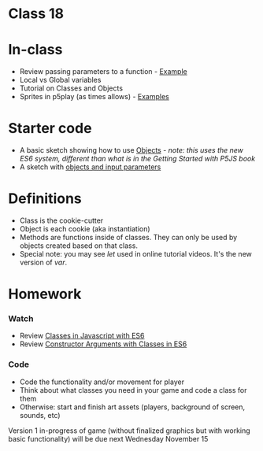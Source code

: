# Class 18

# In-class
* Review passing parameters to a function - [Example](http://alpha.editor.p5js.org/2sman/sketches/BygNMZORZ)
* Local vs Global variables
* Tutorial on Classes and Objects
* Sprites in p5play (as times allows) - [Examples](http://p5play.molleindustria.org/examples/index.html?fileName=sprite.js)

# Starter code
* A basic sketch showing how to use [Objects](http://alpha.editor.p5js.org/2sman/sketches/BJt4Lk_0W) - *note: this uses the new ES6 system, different than what is in the Getting Started with P5JS book*
* A sketch with [objects and input parameters](http://alpha.editor.p5js.org/2sman/sketches/HJkrUkdRb) 

# Definitions

* Class is the cookie-cutter
* Object is each cookie (aka instantiation)
* Methods are functions inside of classes. They can only be used by objects created based on that class.
* Special note: you may see *let* used in online tutorial videos. It's the new version of *var*.

# Homework
### Watch
* Review [Classes in Javascript with ES6](https://www.youtube.com/watch?v=T-HGdc8L-7w)
* Review [Constructor Arguments with Classes in ES6](https://www.youtube.com/watch?v=rHiSsgFRgx4)

### Code
* Code the functionality and/or movement for player
* Think about what classes you need in your game and code a class for them
* Otherwise: start and finish art assets (players, background of screen, sounds, etc)

Version 1 in-progress of game (without finalized graphics but with working basic functionality) will be due next Wednesday November 15
